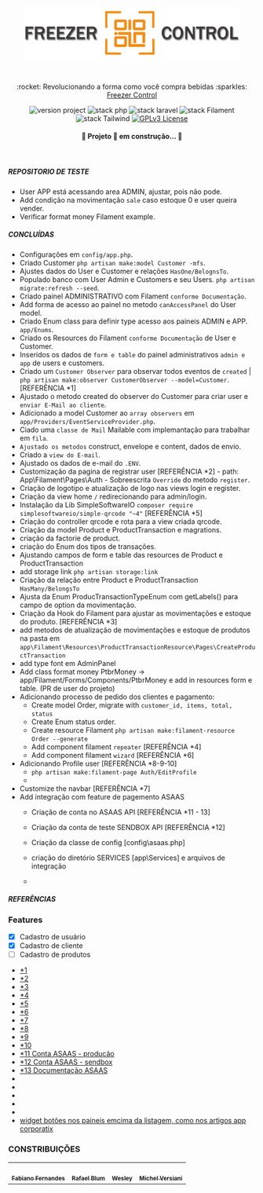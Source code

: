 <p align="center">
	<a href="#"  target="_blank" title="Sistema de gestão de freezers">
		<img src="/public/images/brands/logo-v-1024.png" alt="Sistema de gestão de freezers" width="440px">
	</a>
</p>

<br>

<p align="center">:rocket: Revolucionando a forma como você compra bebidas :sparkles: <a href="https://github.com/icarojobs/freezer-control">Freezer Control</a></p>

<p align="center">
	<img src="https://img.shields.io/badge/version project-1.0-brightgreen" alt="version project">
    <img src="https://img.shields.io/badge/Php-8.3.3-informational" alt="stack php">
    <img src="https://img.shields.io/badge/Laravel-10.46-informational&color=brightgreen" alt="stack laravel">
    <img src="https://img.shields.io/badge/Filament-3.2-informational" alt="stack Filament">
    <img src="https://img.shields.io/badge/TailwindCss-3.1-informational" alt="stack Tailwind">
	<a href="https://opensource.org/licenses/GPL-3.0">
		<img src="https://img.shields.io/badge/license-MIT-blue.svg" alt="GPLv3 License">
	</a>
</p>

<h4 align="center"> 
	🚧  Projeto 🚀 em construção...  🚧
</h4>

<br>

##### REPOSITORIO DE TESTE
- User APP está acessando area ADMIN, ajustar, pois não pode.
- Add condição na movimentação `sale` caso estoque 0 e user queira vender.
- Verificar format money Filament example.

##### CONCLUÍDAS
- Configurações em `config/app.php`.
- Criado Customer `php artisan make:model Customer -mfs`.
- Ajustes dados do User e Customer e relações `HasOne/BelognsTo`.
- Populado banco com User Admin e Customers e seu Users. `php artisan migrate:refresh --seed`.
- Criado painel ADMINISTRATIVO com Filament `conforme Documentação`.
- Add forma de acesso ao painel no metodo `canAccessPanel` do User model.
- Criado Enum class para definir type acesso aos paineis ADMIN e APP. `app/Enums`.
- Criado os Resources do Filament `conforme Documentação` de User e Customer.
- Inseridos os dados de `form e table` do painel administrativos `admin e app` de users e customers.
- Criado um `Customer Observer` para observar todos eventos de `created` | `php artisan make:observer CustomerObserver --model=Customer`. [REFERÊNCIA *1]
- Ajustado o metodo created do observer do Customer para criar user e `enviar E-Mail ao cliente`.
- Adicionado a model Customer ao `array observers` em `app/Providers/EventServiceProvider.php`.
- Ciado uma `classe de Mail` Mailable com implemantação para trabalhar em `fila`.
- `Ajustado os metodos` construct, envelope e content, dados de envio.
- Criado a `view do E-mail`.
- Ajustado os dados de e-mail do `.ENV`.
- Customização da pagina de registrar user [REFERÊNCIA *2]
        - path: App\Filament\Pages\Auth
        - Sobreescrita `Override` do metodo `register`.
- Criação de logotipo e atualização de logo nas views login e register.
- Criação da view home `/` redirecionando para admin/login.
- Instalação da Lib SimpleSoftwareIO `composer require simplesoftwareio/simple-qrcode "~4"` [REFERÊNCIA *5]
- Criação do controller qrcode e rota para a view criada qrcode.
- Criação da model Product e ProductTransaction e magrations.
- criação da factorie de product.
- criação do Enum dos tipos de transações.
- Ajustando campos de form e table das resources de Product e ProductTransaction
- add storage link `php artisan storage:link`
- Criação da relação entre Product e ProductTransaction `HasMany/BelongsTo`
- Ajusta da Enum ProducTransactionTypeEnum com getLabels() para campo de option da movimentação.
- Criação da Hook do Filament para ajustar as movimentações e estoque do produto. [REFERÊNCIA *3]
- add metodos de atualização de movimentações e estoque de produtos na pasta em `app\Filament\Resources\ProductTransactionResource\Pages\CreateProductTransaction`
- add type font em AdminPanel
- Add class format money PtbrMoney -> app/Filament/Forms/Components/PtbrMoney e add in resources form e table. (PR de user do projeto)
- Adicionando processo de pedido dos clientes e pagamento:
    - Create model Order, migrate with `customer_id, items, total, status`
    - Create Enum status order.
    - Create resource Filament `php artisan make:filament-resource Order --generate`
    - Add component filament `repeater` [REFERÊNCIA *4]
    - Add component filament `wizard` [REFERÊNCIA *6]
- Adicionando Profile user [REFERÊNCIA *8-9-10]
    - `php artisan make:filament-page Auth/EditProfile`
    -
- Customize the navbar [REFERÊNCIA *7]
- Add integração com feature de pagemento ASAAS
    - Criação de conta no ASAAS API [REFERÊNCIA *11 - 13]
    - Criação da conta de teste SENDBOX API [REFERÊNCIA *12]
    - Criação da classe de config [config\asaas.php]
    - criação do diretório SERVICES [app\Services] e arquivos de integração

    - 

##### REFERÊNCIAS

### Features

- [x] Cadastro de usuário
- [x] Cadastro de cliente
- [ ] Cadastro de produtos

- [*1](https://laravel.com/docs/10.x/eloquent#observers)
- [*2](https://filamentphp.com/docs/3.x/panels/users#customizing-the-authentication-features)
- [*3](https://filamentphp.com/docs/3.x/panels/resources/creating-records#customizing-data-before-saving)
- [*4](https://filamentphp.com/docs/3.x/forms/fields/repeater)
- [*5](https://harrk.dev/qr-code-generator-in-laravel-10-tutorial/)
- [*6](https://filamentphp.com/docs/3.x/forms/layout/wizard)
- [*7](https://www.youtube.com/watch?v=mEfkoeEirrM)
- [*8](https://filamentphp.com/docs/3.x/panels/pages)
- [*9](https://filamentphp.com/docs/3.x/panels/users#customizing-the-authentication-features)
- [*10](https://www.youtube.com/watch?v=heu_ZLx7Q34&list=PL9zLINrtn0_pNgp-PjrvQXi7fctF-idNC&index=18&t=2s&pp=gAQBiAQB)
- [*11 Conta ASAAS - producão](https://www.asaas.com/)
- [*12 Conta ASAAS - sendbox](https://sandbox.asaas.com/)
- [*13 Documentação ASAAS](https://docs.asaas.com/reference/comece-por-aqui)
- []()
- []()
- []()
- []()
- []()
- [widget botões nos paineis emcima da listagem, como nos artigos app corporatix](https://filamentphp.com/docs/3.x/panels/resources/widgets#creating-a-resource-widget)


### CONSTRIBUIÇÕES
<table>
  <tr>
    <td align="center"><a href="https://github.com/fabianosfbr">
        <img style="border-radius: 50%;" src="https://avatars.githubusercontent.com/u/4691302?v=4" width="100px;" alt=""/>
    <br /><sub><b>Fabiano Fernandes</b></sub></a></td>
    <td align="center"><a href="https://github.com/RafaelBlum">
        <img style="border-radius: 50%;" src="https://avatars.githubusercontent.com/u/41844692?v=4" width="100px;" alt=""/>
    <br /><sub><b>Rafael Blum</b></sub></a></td>   
    <td align="center"><a href="https://github.com/wesleysouza-dev">
        <img style="border-radius: 50%;" src="https://avatars.githubusercontent.com/u/52400075?v=4" width="100px;" alt=""/>
    <br /><sub><b>Wesley</b></sub></a></td>   
    <td align="center"><a href="https://github.com/Deathpk">
        <img style="border-radius: 50%;" src="https://avatars.githubusercontent.com/u/40901963?v=4" width="100px;" alt=""/>
    <br /><sub><b>Michel Versiani</b></sub></a></td>
  </tr>
</table>
